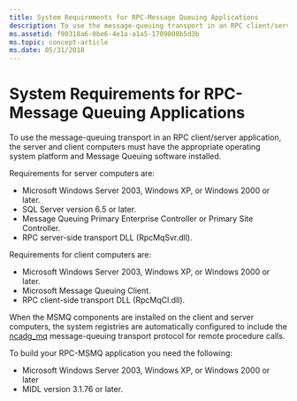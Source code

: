 ```yaml
---
title: System Requirements for RPC-Message Queuing Applications
description: To use the message-queuing transport in an RPC client/server application, the server and client computers must have the appropriate operating system platform and Message Queuing software installed.
ms.assetid: f90318a6-0be6-4e1a-a1a5-1709808b5d3b
ms.topic: concept-article
ms.date: 05/31/2018
---
```


# System Requirements for RPC-Message Queuing Applications

To use the message-queuing transport in an RPC client/server application, the server and client computers must have the appropriate operating system platform and Message Queuing software installed.

Requirements for server computers are:

-   Microsoft Windows Server 2003, Windows XP, or Windows 2000 or later.
-   SQL Server version 6.5 or later.
-   Message Queuing Primary Enterprise Controller or Primary Site Controller.
-   RPC server-side transport DLL (RpcMqSvr.dll).

Requirements for client computers are:

-   Microsoft Windows Server 2003, Windows XP, or Windows 2000 or later.
-   Microsoft Message Queuing Client.
-   RPC client-side transport DLL (RpcMqCl.dll).

When the MSMQ components are installed on the client and server computers, the system registries are automatically configured to include the [ncadg\_mq](/windows/desktop/Midl/ncadg-mq) message-queuing transport protocol for remote procedure calls.

To build your RPC-MSMQ application you need the following:

-   Microsoft Windows Server 2003, Windows XP, or Windows 2000 or later
-   MIDL version 3.1.76 or later.

 

 
